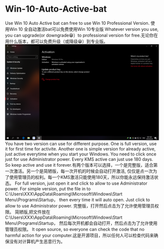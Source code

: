 # Win-10-Auto-Active-bat
Use Win 10 Auto Active bat can free to use Win 10 Professional Version. 使用Win 10 全自动激活bat可以免费使用Win 10专业版
Whatever version you use, you can upgrade(or downgrade😁）to professional version for free.无论你在用什么版本，都可以免费升级（或降级😁）到专业版。
![image](https://raw.githubusercontent.com/danielmzy/Win-10-Auto-Active-bat/master/Screen%20Shot%202019-04-04%20at%209.07.49%20AM.png)
You have two version can use for different purpose. One is full version, use it for first time for activite. Another one is simple version for already active, just active everytime when you start your Windows. You need to click once just for use Administrator power. Every KMS active can just use 180 days. So keep active and use it forever.有两个版本可以选择，一个是完整版，适合第一次激活。另一个是简陋版，每一次开机的时候会自动打开激活, 仅仅是点一次为了使用管理员的权利。每一个KMS激活只能使用180天，所以你能永远保持激活状态。
For full version, just open it and click to allow to use Administrator power. 
For simple version, put the file in to C:\Users\XXX\AppData\Roaming\Microsoft\Windows\Start Menu\Programs\Startup， then every time it will auto open. Just click to allow to use Administrator power. 
完整版，打开然后点击为了允许使用管理员权限。
简陋版,把文件放在 C:\Users\XXX\AppData\Roaming\Microsoft\Windows\Start Menu\Programs\Startup， 然后每次开机都会自动打开，然后点击为了允许使用管理员权限。
It open source, so everyone can check the code that no harmful action for  your computer.这是开源项目，所以任何人可以检查代码来确保没有对计算机产生恶意行为。
